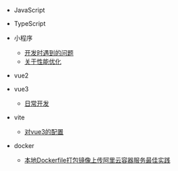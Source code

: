 - JavaScript
  <!-- - [闭包](closure.md)
  - [原型](prototype.md) -->

- TypeScript
  <!-- - [闭包](closure.md)
  - [原型](prototype.md) -->

- 小程序
  - [开发时遇到的问题](小程序.md)
  - [关于性能优化](小程序性能优化.md)

- vue2
  <!-- - [布局](vue2.md) -->

- vue3
  - [日常开发](vue3.md)

- vite
  - [对vue3的配置](vite.md)

- docker
  - [本地Dockerfile打包镜像上传阿里云容器服务最佳实践](docker上传阿里云.md)




